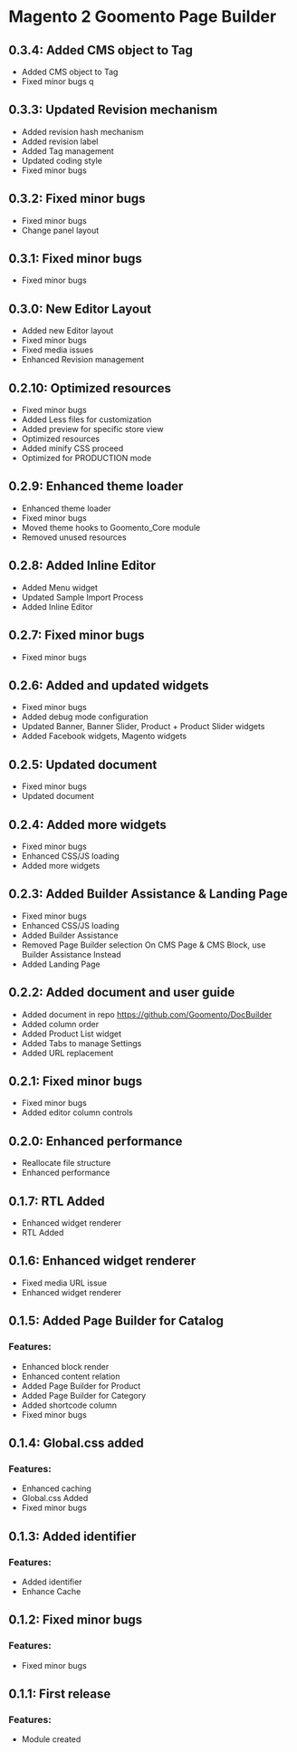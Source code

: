 # Magento 2 Goomento Page Builder

## 0.3.4: Added CMS object to Tag
- Added CMS object to Tag
- Fixed minor bugs
q
## 0.3.3: Updated Revision mechanism
- Added revision hash mechanism 
- Added revision label
- Added Tag management
- Updated coding style
- Fixed minor bugs

## 0.3.2: Fixed minor bugs
- Fixed minor bugs
- Change panel layout

## 0.3.1: Fixed minor bugs
- Fixed minor bugs

## 0.3.0: New Editor Layout
- Added new Editor layout
- Fixed minor bugs
- Fixed media issues
- Enhanced Revision management

## 0.2.10: Optimized resources
- Fixed minor bugs
- Added Less files for customization
- Added preview for specific store view
- Optimized resources
- Added minify CSS proceed
- Optimized for PRODUCTION mode

## 0.2.9: Enhanced theme loader
- Enhanced theme loader
- Fixed minor bugs 
- Moved theme hooks to Goomento_Core module
- Removed unused resources

## 0.2.8: Added Inline Editor
- Added Menu widget
- Updated Sample Import Process 
- Added Inline Editor 

## 0.2.7: Fixed minor bugs
- Fixed minor bugs

## 0.2.6: Added and updated widgets
- Fixed minor bugs
- Added debug mode configuration
- Updated Banner, Banner Slider, Product + Product Slider widgets
- Added Facebook widgets, Magento widgets

## 0.2.5: Updated document
- Fixed minor bugs
- Updated document

## 0.2.4: Added more widgets
- Fixed minor bugs
- Enhanced CSS/JS loading
- Added more widgets

## 0.2.3: Added Builder Assistance & Landing Page
- Fixed minor bugs
- Enhanced CSS/JS loading
- Added Builder Assistance
- Removed Page Builder selection On CMS Page & CMS Block, use Builder Assistance Instead
- Added Landing Page

## 0.2.2: Added document and user guide
- Added document in repo https://github.com/Goomento/DocBuilder
- Added column order
- Added Product List widget
- Added Tabs to manage Settings
- Added URL replacement

## 0.2.1: Fixed minor bugs
- Fixed minor bugs
- Added editor column controls

## 0.2.0: Enhanced performance
- Reallocate file structure  
- Enhanced performance

## 0.1.7: RTL Added
- Enhanced widget renderer
- RTL Added

## 0.1.6: Enhanced widget renderer
- Fixed media URL issue
- Enhanced widget renderer

## 0.1.5: Added Page Builder for Catalog
### Features:
- Enhanced block render
- Enhanced content relation
- Added Page Builder for Product
- Added Page Builder for Category
- Added shortcode column
- Fixed minor bugs

## 0.1.4: Global.css added 
### Features:
- Enhanced caching
- Global.css Added
- Fixed minor bugs

## 0.1.3: Added identifier
### Features:
- Added identifier
- Enhance Cache

## 0.1.2: Fixed minor bugs
### Features:
- Fixed minor bugs

## 0.1.1: First release
### Features:
 - Module created
